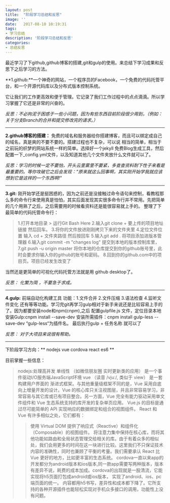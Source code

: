 ```yaml
---
layout: post
title:  "阶段学习总结和反思"
image: ''
date:   2017-08-10 10:19:31
tags: 
- 学习总结
description: '阶段学习总结和反思'
categories:
- 总结反思
---
```

 
 

最近学习了下github,github博客的搭建,git和gulp的使用。来总结下学习成果和反思下之后学习的方法。


**1.github:**一个神奇的网站，一个程序员的Facebook，一个免费的代码托管平台，和一个开源代码库以及分布式版本控制系统。

它让我们的工作更高效和便于管理。它记录了我们工作过程中的点点滴滴。所以学习掌握了它还是非常的兴奋的。

*反思：不必拘泥于困惑于一些小问题，因为有些东西目前阶段很少用到，（例如：关于分支Branch的合并和提交修改完的请求。）*

*******

**2.github博客的搭建：** 免费的域名和服务器给你搭建博客，而且可以绑定成自己的域名，真是爽的不要不要的。搭建过程也不复杂，可以说
相当的简单，相当于之前玩的织梦的网站系统一样的简单。选择好一个jekyll 免费Blog生成工具，然后配置一下_config.yml文件，以及知道其他几个文件夹放什么文件就可以了。


*反思：学习的时候一定不要怕，开头云里雾里不要紧，多查查资料耐下性子来看是最重要的。等你攻破它之后会发现："原来就这么回事啊，其实刚开始学我就应该想到它是这样的一个东西啊!"*

*******

**3.git:** 刚开始学还是挺困惑的，因为之前还是没接触过命令语句来控制，看教程那么多的命令行来使用真是怕怕，其实后面发现其实很多命令行并不常用。先把简单的几个用熟了之后，之后需要用的时候看资料还是能很容易就上手的。
整理了下最简单的代码托管命令行：

>1.打开本地目录 > 运行Git Bash Here
>2.输入git  clone + 要上传的项目地址链接 然后回车。
>3.将你的文件放进刚刚拷贝下来的文件夹里
>4.定位文件位置 输入 cd + 文件夹路径 然后按回车
>5.输入git add . 将项目添加进版本管理器
>6.输入git  commit -m "changes log"  提交到本地的版本控制库里，
>7.git push -u origin master  将你本地的仓库提交到你的github账号里，此时会要求你输入你的github的账号和密码。
>8.回到你的github.com中的项目页。项目已经发生改变了

当然还是更简单的可视化代码托管方法就是用 github desktop了。

*反思： 化繁为简 ，不要急于求成。*

*******

**4.gulp:** 前端自动化构建工具  功能：1.文件合并 2.文件压缩  3.语法检查 4.监听文件变化 还有等等功能。学习完git再学习gulp相对于新手来说还是比较容易上手的了。因为都要安装node和npm(cnpm),之后 配置gulpfile.js 文件，定位目录本地安装Gulp:cnpm install --save-dev
安装所需插件：cnpm install gulp-less --save-dev  “gulp-less“为插件名。 最后执行gulp + 任务名称 就可以了

*反思： 对于大项目来说很有帮助。*

*******

下阶段学习方向：** nodejs  vue   cordova  react  es6 **

目前掌握一些信息：

>nodejs:处理高并发 单线性 （如微信朋友圈 实时更新类的应用） 是一个事件驱动I/O服务端JavaScript环境
>vue （读音 /vjuː/, 类似于 view） 是一套构建用户界面的 渐进式框架。与其他重量级框架不同的是，Vue 采用自底向上增量开发的设计。Vue 的核心库只关注视图层，并且非常容易学习，非常容易与其它库或已有项目整合。另一方面，Vue 完全有能力驱动采用单文件组件和 Vue 生态系统支持的库开发的复杂单页应用。
Vue.js 的目标是通过尽可能简单的 API 实现响应的数据绑定和组合的视图组件。
>React 和 Vue 有许多相似之处，它们都有： 
> > 使用 Virtual DOM
> >  提供了响应式（Reactive）和组件化（Composable）的视图组件。
> >  将注意力集中保持在核心库，而将其他功能如路由和全局状态管理交给相关的库。由于有着众多的相似处，我们会用更多的时间在这一块进行比较。这里我们不只保证技术内容的准确性，同时也兼顾了平衡的考量。我们需要承认 React 比 Vue 更好的地方，比如更丰富的生态系统。
> cordova一直以来app的开发都分为android版本和ios版本,同一款app需要写两种版本，版本有差异不说，耗费的成本加成。cordova的出现就是一股清流，它能实现将h5页面打包成android或ios版本，
  实现了android、ios、pc端页面的统一。 内容都用h5书写，差异性和成本都下降了。它所支持的各种开源插件也能轻松实现对手机众多接口的调用，功能性上没有问题。 
	
	
	
	
	
	
	
	
	
	
	
	
	
	
	
	
	
	
	
	
	
	
	
